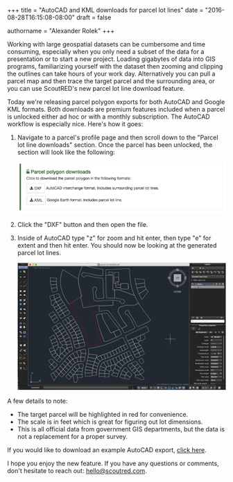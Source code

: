 +++
title = "AutoCAD and KML downloads for parcel lot lines"
date = "2016-08-28T16:15:08-08:00"
draft = false

authorname = "Alexander Rolek"
+++

Working with large geospatial datasets can be cumbersome and time consuming, especially when you only need a subset of the data for a presentation or to start a new project. Loading gigabytes of data into GIS programs, familiarizing yourself with the dataset then zooming and clipping the outlines can take hours of your work day. Alternatively you can pull a parcel map and then trace the target parcel and the surrounding area, or you can use ScoutRED's new parcel lot line download feature.

Today we're releasing parcel polygon exports for both AutoCAD and Google KML formats. Both downloads are premium features included when a parcel is unlocked either ad hoc or with a monthly subscription. The AutoCAD workflow is especially nice. Here's how it goes:

1. Navigate to a parcel's profile page and then scroll down to the "Parcel lot line downloads" section. Once the parcel has been unlocked, the section will look like the following:

	![Parcel lot line downloads](/images/2016/autocad-and-kml-downloads-for-parcel-lot-lines/polygon-download.png)

2. Click the "DXF" button and then open the file.

3. Inside of AutoCAD type "z" for zoom and hit enter, then type "e" for extent and then hit enter. You should now be looking at the generated parcel lot lines. 

	![Parcel lot line downloads](/images/2016/autocad-and-kml-downloads-for-parcel-lot-lines/autocad-screen-shot.png)

A few details to note:

  - The target parcel will be highlighted in red for convenience.
  - The scale is in feet which is great for figuring out lot dimensions.
  - This is all official data from government GIS departments, but the data is not a replacement for a proper survey.

If you would like to download an example AutoCAD export, [click here](https://cdn.scoutred.com/web-static/download/examples/parcel-id-923640.dxf).

I hope you enjoy the new feature. If you have any questions or comments, don't hesitate to reach out: [hello@scoutred.com](mailto:hello@scoutred.com).